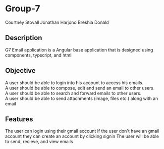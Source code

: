 # Group-7
Courtney Stovall
Jonathan Harjono
Breshia Donald

## Description
G7 Email application is a Angular base application that is designed using components, typscript, and html

## Objective
A user should be able to login into his account to access his emails. <br>
A user should be able to compose, edit and send an email to other users. <br>
A user should be able to search and forward emails to other users. <br>
A user should be able to send attachments (image, files etc.) along with an email

## Features
The user can login using their gmail account
If the user don't have an gmail account they can create an account by clicking signin
The user will be able to send, recieve, and view emails
